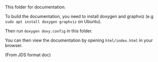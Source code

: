 This folder for documentation.

To build the documentation, you need to install doxygen and graphviz (e.g `sudo apt install doxygen graphviz` on Ubuntu).

Then run `doxygen doxy.config` in this folder.

You can then view the documentation by opening `html/index.html` in your browser.

(From JDS format doc)
